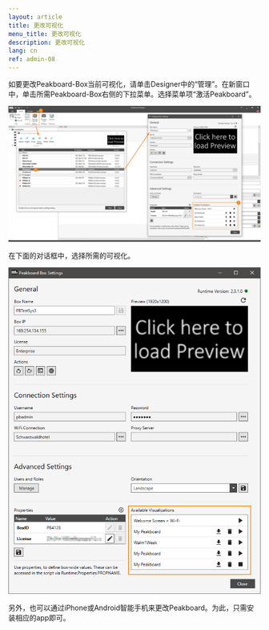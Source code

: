 ```yaml
---
layout: article
title: 更改可视化
menu_title: 更改可视化
description: 更改可视化
lang: cn
ref: admin-08
---
```


如要更改Peakboard-Box当前可视化，请单击Designer中的“管理”。在新窗口中，单击所需Peakboard-Box右侧的下拉菜单。选择菜单项“激活Peakboard”。

![ActivatePeakboard](/assets/images/admin/management/manage-dialog-activate-peakboard.png)

在下面的对话框中，选择所需的可视化。

![ActivatePeakboard2](/assets/images/admin/management/activate-peakboard-dialog.png)

另外，也可以通过iPhone或Android智能手机来更改Peakboard。为此，只需安装相应的app即可。

<div>
	<a href= "https://itunes.apple.com/de/app/peakboard-manager/id1148615440?mt=8&at=10l6Xd&ct=jeyff0ftti00xkod01g9a"
	style= "display:inline-block;overflow:hidden;background:url(https://linkmaker.itunes.apple.com/assets/shared/badges/en-us/appstore-lrg.svg) no-repeat;width:135px;height:40px;background-size:contain;">
	</a>

 <a href= "https://play.google.com/store/apps/details?id=com.peakboard.manager&pcampaignid=MKT-Other-global-all-co-prtnr-py-PartBadge-Mar2515-"
	style= "display:inline-block;overflow:hidden;background:url(https://cdn.rawgit.com/steverichey/google-play-badge-svg/266d2b2d/img/de_get.svg) no-repeat;width:135px;height:40px;background-size:contain;">
	</a>
</div>

